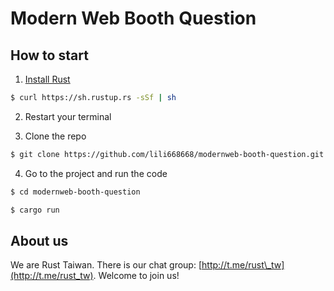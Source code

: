 # Modern Web Booth Question

## How to start

1. [Install Rust](https://www.rust-lang.org/tools/install)

```sh
$ curl https://sh.rustup.rs -sSf | sh
```

2. Restart your terminal

3. Clone the repo

```sh
$ git clone https://github.com/lili668668/modernweb-booth-question.git
```

4. Go to the project and run the code

```sh
$ cd modernweb-booth-question

$ cargo run
```

## About us

We are Rust Taiwan. There is our chat group: [http://t.me/rust\_tw](http://t.me/rust_tw). Welcome to join us!
